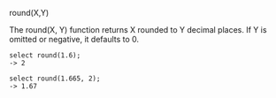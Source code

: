 round(X,Y)

The round(X, Y) function returns X rounded to Y decimal places. If Y is omitted or negative, it defaults to 0.

```
select round(1.6);
-> 2

select round(1.665, 2);
-> 1.67
```

